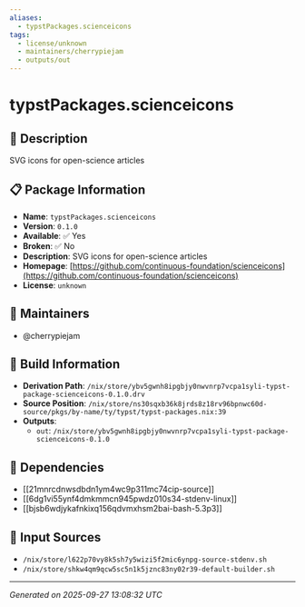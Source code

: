 ```yaml
---
aliases:
  - typstPackages.scienceicons
tags:
  - license/unknown
  - maintainers/cherrypiejam
  - outputs/out
---
```


# typstPackages.scienceicons

## 📝 Description

SVG icons for open-science articles

## 📋 Package Information

- **Name**: `typstPackages.scienceicons`
- **Version**: `0.1.0`
- **Available**: ✅ Yes
- **Broken**: ✅ No
- **Description**: SVG icons for open-science articles
- **Homepage**: [https://github.com/continuous-foundation/scienceicons](https://github.com/continuous-foundation/scienceicons)
- **License**: `unknown`
## 👥 Maintainers

- @cherrypiejam


## 🔧 Build Information

- **Derivation Path**: `/nix/store/ybv5gwnh8ipgbjy0nwvnrp7vcpa1syli-typst-package-scienceicons-0.1.0.drv`
- **Source Position**: `/nix/store/ns30sqxb36k8jrds8z18rv96bpnwc60d-source/pkgs/by-name/ty/typst/typst-packages.nix:39`
- **Outputs**:
  - `out`:  `/nix/store/ybv5gwnh8ipgbjy0nwvnrp7vcpa1syli-typst-package-scienceicons-0.1.0`

## 🔗 Dependencies

- [[21mnrcdnwsdbdn1ym4wc9p311mc74cip-source]]
- [[6dg1vi55ynf4dmkmmcn945pwdz010s34-stdenv-linux]]
- [[bjsb6wdjykafnkixq156qdvmxhsm2bai-bash-5.3p3]]

## 📁 Input Sources

- `/nix/store/l622p70vy8k5sh7y5wizi5f2mic6ynpg-source-stdenv.sh`
- `/nix/store/shkw4qm9qcw5sc5n1k5jznc83ny02r39-default-builder.sh`

---
*Generated on 2025-09-27 13:08:32 UTC*
